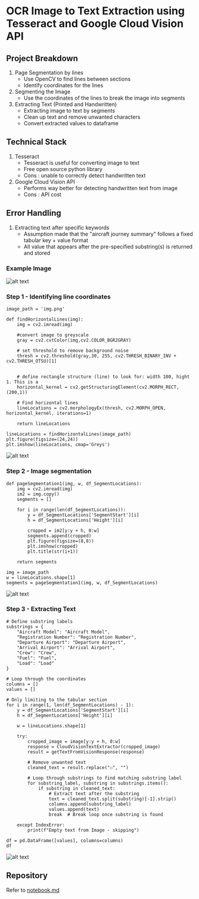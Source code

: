 # OCR Image to Text Extraction using Tesseract and Google Cloud Vision API

## Project Breakdown

1. Page Segmentation by lines
   - Use OpenCV to find lines between sections
   - Identify coordinates for the lines
2. Segmenting the Image
   - Use the coordinates of the lines to break the image into segments
3. Extracting Text (Printed and Handwritten)
   - Extracting image to text by segments
   - Clean up text and remove unwanted characters
   - Convert extracted values to dataframe
  
## Technical Stack

1. Tesseract
   - Tesseract is useful for converting image to text
   - Free open source python library
   - Cons : unable to correctly detect handwritten text
2. Google Cloud Vision API
   - Performs way better for detecting handwritten text from image
   - Cons : API cost

## Error Handling

1. Extracting text after specific keywords
   - Assumption made that the "aircraft journey summary" follows a fixed tabular key + value format
   - All value that appears after the pre-specified substring(s) is returned and stored


### Example Image
![alt text](https://github.com/HuiminTey/huimintey/blob/main/image/img.png)

### Step 1 - Identifying line coordinates
```
image_path = 'img.png' 

def findHorizontalLines(img):
    img = cv2.imread(img) 
    
    #convert image to greyscale
    gray = cv2.cvtColor(img,cv2.COLOR_BGR2GRAY)
    
    # set threshold to remove background noise
    thresh = cv2.threshold(gray,30, 255, cv2.THRESH_BINARY_INV + cv2.THRESH_OTSU)[1]

    
    # define rectangle structure (line) to look for: width 100, hight 1. This is a 
    horizontal_kernel = cv2.getStructuringElement(cv2.MORPH_RECT, (200,1))
    
    # Find horizontal lines
    lineLocations = cv2.morphologyEx(thresh, cv2.MORPH_OPEN, horizontal_kernel, iterations=1)
    
    return lineLocations

lineLocations = findHorizontalLines(image_path)
plt.figure(figsize=(24,24))
plt.imshow(lineLocations, cmap='Greys')
```
![alt text](https://github.com/HuiminTey/huimintey/blob/main/image/line_break.png)

### Step 2 - Image segmentation
```
def pageSegmentation1(img, w, df_SegmentLocations):
    img = cv2.imread(img) 
    im2 = img.copy()
    segments = []

    for i in range(len(df_SegmentLocations)):
        y = df_SegmentLocations['SegmentStart'][i]
        h = df_SegmentLocations['Height'][i]

        cropped = im2[y:y + h, 0:w] 
        segments.append(cropped)
        plt.figure(figsize=(8,8))
        plt.imshow(cropped)
        plt.title(str(i+1))        

    return segments

img = image_path
w = lineLocations.shape[1]
segments = pageSegmentation1(img, w, df_SegmentLocations)
```

![alt text](https://github.com/HuiminTey/huimintey/blob/main/image/segment_image.png)

### Step 3 - Extracting Text
```
# Define substring labels
substrings = {
    "Aircraft Model": "Aircraft Model",
    "Registration Number": "Registration Number",
    "Departure Airport": "Departure Airport",
    "Arrival Airport": "Arrival Airport",
    "Crew": "Crew",
    "Fuel": "Fuel",
    "Load": "Load"
}

# Loop through the coordinates
columns = []
values = []

# Only limiting to the tabular section
for i in range(1, len(df_SegmentLocations) - 1):
    y = df_SegmentLocations['SegmentStart'][i]
    h = df_SegmentLocations['Height'][i]
    
    w = lineLocations.shape[1]

    try:
        cropped_image = image[y:y + h, 0:w] 
        response = CloudVisionTextExtractor(cropped_image)
        result = getTextFromVisionResponse(response)
        
        # Remove unwanted text
        cleaned_text = result.replace("☐", "")
        
        # Loop through substrings to find matching substring label
        for substring_label, substring in substrings.items():
            if substring in cleaned_text:
                # Extract text after the substring
                text = cleaned_text.split(substring)[-1].strip()
                columns.append(substring_label)
                values.append(text)
                break  # Break loop once substring is found

    except IndexError:
        print(f"Empty text from Image - skipping")

df = pd.DataFrame([values], columns=columns)
df
```
![alt text](https://github.com/HuiminTey/huimintey/blob/main/image/output.png)

## Repository

Refer to [notebook.md](https://github.com/HuiminTey/huimintey/blob/main/ADE_Assessment.ipynb)



